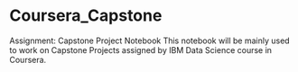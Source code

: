 # Coursera_Capstone
Assignment: Capstone Project Notebook
This notebook will be mainly used to work on Capstone Projects assigned by IBM Data Science course in Coursera.
